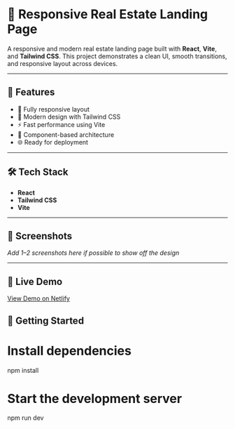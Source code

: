# 🏡 Responsive Real Estate Landing Page

A responsive and modern real estate landing page built with **React**, **Vite**, and **Tailwind CSS**. This project demonstrates a clean UI, smooth transitions, and responsive layout across devices.

---

## 🚀 Features

- 📱 Fully responsive layout
- 🎨 Modern design with Tailwind CSS
- ⚡ Fast performance using Vite
- 🧩 Component-based architecture
- 🌐 Ready for deployment

---

## 🛠️ Tech Stack

- **React**
- **Tailwind CSS**
- **Vite**

---

## 📸 Screenshots

_Add 1–2 screenshots here if possible to show off the design_

---

## 🚀 Live Demo

[View Demo on Netlify](https://real-estate-home-land.netlify.app/)

## 📂 Getting Started

# Install dependencies

npm install

# Start the development server

npm run dev
